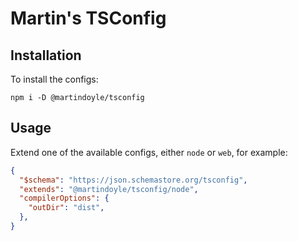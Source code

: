 # Martin's TSConfig

## Installation

To install the configs:

`npm i -D @martindoyle/tsconfig`

## Usage

Extend one of the available configs, either `node` or `web`, for example:

```json
{
  "$schema": "https://json.schemastore.org/tsconfig",
  "extends": "@martindoyle/tsconfig/node",
  "compilerOptions": {
    "outDir": "dist",
  },
}
```

